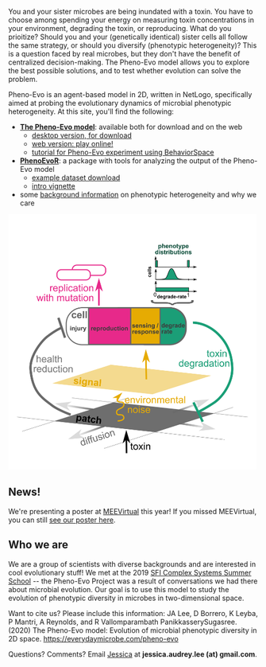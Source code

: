 You and your sister microbes are being inundated with a toxin. You have to choose among spending your energy on measuring toxin concentrations in your environment, degrading the toxin, or reproducing. What do you prioitize? Should you and your (genetically identical) sister cells all follow the same strategy, or should you diversify (phenotypic heterogeneity)? This is a question faced by real microbes, but they don't have the benefit of centralized decision-making. The Pheno-Evo model allows you to explore the best possible solutions, and to test whether evolution can solve the problem.

Pheno-Evo is an agent-based model in 2D, written in NetLogo, specifically aimed at probing the evolutionary dynamics of microbial phenotypic heterogeneity. At this site, you'll find the following:
* **[The Pheno-Evo model](https://ritwikavps.github.io/pheno-evo.github.io/netlogomodel)**: available both for download and on the web
  * [desktop version, for download](https://github.com/Ritwikavps/pheno-evo.github.io/tree/master/NetLogoModel)
  * [web version: play online!](https://ritwikavps.github.io/pheno-evo.github.io/pheno-evo_web.html)
  * [tutorial for Pheno-Evo experiment using BehaviorSpace](https://ritwikavps.github.io/pheno-evo.github.io/netlogomodel_tutorial)
* **[PhenoEvoR](https://ritwikavps.github.io/pheno-evo.github.io/about_PhenoEvoR)**: a package with tools for analyzing the output of the Pheno-Evo model
  * [example dataset download](https://drive.google.com/file/d/1u7aGSetxyY_kgFrck03udQt7sggRxQfA/view?usp=sharing)
  * [intro vignette](https://ritwikavps.github.io/pheno-evo.github.io/PhenoEvoR-intro-vignette)
* some [background information](https://ritwikavps.github.io/pheno-evo.github.io/background) on phenotypic heterogeneity and why we care

<img src="images/schematic_200207.png" width="500">

## News!
We're presenting a poster at [MEEVirtual](https://www.meevirtual.org/) this year!
If you missed MEEVirtual, you can still [see our poster here](https://ritwikavps.github.io/pheno-evo.github.io/images/MEEvirtual_poster_2020.png).

## Who we are

We are a group of scientists with diverse backgrounds and are interested in cool evolutionary stuff! We met at the 2019 [SFI Complex Systems Summer School](https://www.santafe.edu/engage/learn/schools/sfi-complex-systems-summer-school) -- the Pheno-Evo Project was a result of conversations we had there about microbial evolution. Our goal is to use this model to study the evolution of phenotypic diversity in microbes in two-dimensional space. 

Want to cite us? Please include this information:
JA Lee, D Borrero, K Leyba, P Mantri, A Reynolds, and R Vallomparambath PanikkasserySugasree. (2020) The Pheno-Evo model: Evolution of microbial phenotypic diversity in 2D space. https://everydaymicrobe.com/pheno-evo

Questions? Comments? Email [Jessica](https://everydaymicrobe.com/) at **jessica.audrey.lee (at) gmail.com**.
